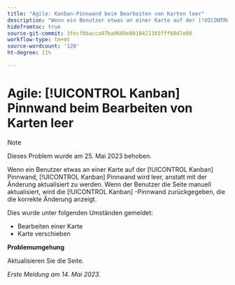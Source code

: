 ```yaml
---
title: "Agile: Kanban-Pinnwand beim Bearbeiten von Karten leer"
description: "Wenn ein Benutzer etwas an einer Karte auf der [!UICONTROL Kanban] Pinnwand, [!UICONTROL Kanban] Pinnwand wird leer, anstatt mit der Änderung aktualisiert zu werden. Wenn der Benutzer die Seite manuell aktualisiert, wird die [!UICONTROL Kanban] -Pinnwand zurückgegeben, die die korrekte Änderung anzeigt."
hidefromtoc: true
source-git-commit: 3fecf0bacca07ba0609e8018421385fff60d7e90
workflow-type: tm+mt
source-wordcount: '120'
ht-degree: 11%

---
```



# Agile: [!UICONTROL Kanban] Pinnwand beim Bearbeiten von Karten leer

>[!NOTE]
>
>Dieses Problem wurde am 25. Mai 2023 behoben.

Wenn ein Benutzer etwas an einer Karte auf der [!UICONTROL Kanban] Pinnwand, [!UICONTROL Kanban] Pinnwand wird leer, anstatt mit der Änderung aktualisiert zu werden. Wenn der Benutzer die Seite manuell aktualisiert, wird die [!UICONTROL Kanban] -Pinnwand zurückgegeben, die die korrekte Änderung anzeigt.

Dies wurde unter folgenden Umständen gemeldet:

* Bearbeiten einer Karte
* Karte verschieben

**Problemumgehung**

Aktualisieren Sie die Seite.

_Erste Meldung am 14. Mai 2023._

